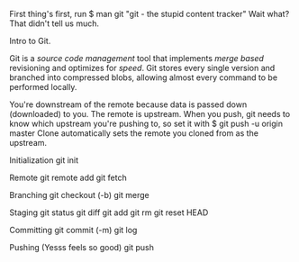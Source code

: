 First thing's first, run
    $ man git
"git - the stupid content tracker"
Wait what? That didn't tell us much.

Intro to Git.

Git is a <em>source code management</em> tool that implements <em>merge based</em> revisioning and optimizes for <em>speed</em>.
Git stores every single version and branched into compressed blobs, allowing almost every command to be performed locally.


You're downstream of the remote because data is passed down (downloaded) to you. The remote is upstream.
When you push, git needs to know which upstream you're pushing to, so set it with
$ git push -u origin master
Clone automatically sets the remote you cloned from as the upstream.

Initialization
git init

Remote
git remote add
git fetch

Branching
git checkout (-b)
git merge

Staging
git status
git diff
git add
git rm
git reset HEAD

Committing
git commit (-m)
git log

Pushing (Yesss feels so good)
git push
